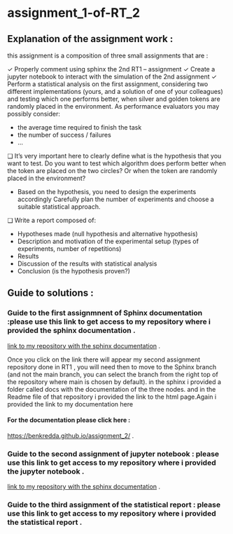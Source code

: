 # assignment_1-of-RT_2

## Explanation of the assignment work :
this assignment is a composition of three small assignments that are : 


✓ Properly comment using sphinx the 2nd RT1 – assignment
✓ Create a jupyter notebook to interact with the simulation of the 2nd assignment
✓ Perform a statistical analysis on the first assignment, considering two different implementations (yours, and a
solution of one of your colleagues) and testing which one performs better, when silver and golden tokens are
randomly placed in the environment.
As performance evaluators you may possibly consider:
- the average time required to finish the task
- the number of success / failures
- …


❑ It’s very important here to clearly define what is the hypothesis that you want to test. Do you want to test which
algorithm does perform better when the token are placed on the two circles? Or when the token are randomly
placed in the environment?
- Based on the hypothesis, you need to design the experiments accordingly
Carefully plan the number of experiments and choose a suitable statistical approach. 


❑ Write a report composed of:
- Hypotheses made (null hypothesis and alternative hypothesis)
- Description and motivation of the experimental setup (types of experiments, number of repetitions)
- Results
- Discussion of the results with statistical analysis
- Conclusion (is the hypothesis proven?) 

## Guide to solutions :
### Guide to the first assignmnent of Sphinx documentation :please use this link to get access to my repository where i provided the sphinx documentation .

[link to my repository with the sphinx documentation](https://github.com/benkredda/assignment_2) .

Once you click on the link there will appear my second assignment repository done in RT1 , you will need then to move to the Sphinx branch (and not the main branch, you can select the branch from the right top of the repository where main is chosen by default). in the sphinx i provided a folder called docs with the documentation of the three nodes. and in the Readme file of that repository i provided the link to the html page.Again i provided the link to my documentation here      

#### For the documentation please click here :
https://benkredda.github.io/assignment_2/ .

### Guide to the second assignment of jupyter notebook : please use this link to get access to my repository where i provided the jupyter notebook .

[link to my repository with the sphinx documentation](https://github.com/benkredda/assignment_2) .


### Guide to the third assignment of the statistical report : please use this link to get access to my repository where i provided the statistical report .
